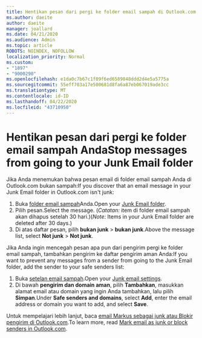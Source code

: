```yaml
---
title: Hentikan pesan dari pergi ke folder email sampah di Outlook.com
ms.author: daeite
author: daeite
manager: joallard
ms.date: 04/21/2020
ms.audience: Admin
ms.topic: article
ROBOTS: NOINDEX, NOFOLLOW
localization_priority: Normal
ms.custom:
- "1897"
- "9000290"
ms.openlocfilehash: e1da0c7b67c1f09f6ed6589848ddd2d4e5a5775a
ms.sourcegitcommit: 55eff703a17e500681d8fa6a87eb067019ade3cc
ms.translationtype: MT
ms.contentlocale: id-ID
ms.lasthandoff: 04/22/2020
ms.locfileid: "43710950"
---
```

# <a name="stop-messages-from-going-to-your-junk-email-folder"></a><span data-ttu-id="96f02-102">Hentikan pesan dari pergi ke folder email sampah Anda</span><span class="sxs-lookup"><span data-stu-id="96f02-102">Stop messages from going to your Junk Email folder</span></span>

<span data-ttu-id="96f02-103">Jika Anda menemukan bahwa pesan email di folder email sampah Anda di Outlook.com bukan sampah:</span><span class="sxs-lookup"><span data-stu-id="96f02-103">If you discover that an email message in your Junk Email folder in Outlook.com isn't junk:</span></span>

1. <span data-ttu-id="96f02-104">Buka [folder email sampah](https://outlook.live.com/mail/junkemail)Anda.</span><span class="sxs-lookup"><span data-stu-id="96f02-104">Open your [Junk Email folder](https://outlook.live.com/mail/junkemail).</span></span>
1. <span data-ttu-id="96f02-105">Pilih pesan.</span><span class="sxs-lookup"><span data-stu-id="96f02-105">Select the message.</span></span> <span data-ttu-id="96f02-106">(*Catatan:* item di folder email sampah akan dihapus setelah 30 hari.)</span><span class="sxs-lookup"><span data-stu-id="96f02-106">(*Note:* Items in your Junk Email folder are deleted after 30 days.)</span></span>
1. <span data-ttu-id="96f02-107">Di atas daftar pesan, pilih **bukan junk** > **bukan junk**.</span><span class="sxs-lookup"><span data-stu-id="96f02-107">Above the message list, select **Not junk** > **Not junk**.</span></span>

<span data-ttu-id="96f02-108">Jika Anda ingin mencegah pesan apa pun dari pengirim pergi ke folder email sampah, tambahkan pengirim ke daftar pengirim aman Anda:</span><span class="sxs-lookup"><span data-stu-id="96f02-108">If you want to prevent any messages from a sender from going to the Junk Email folder, add the sender to your safe senders list:</span></span>

1. <span data-ttu-id="96f02-109">Buka [setelan email sampah](https://go.microsoft.com/fwlink/?linkid=2035804).</span><span class="sxs-lookup"><span data-stu-id="96f02-109">Open your [Junk email settings](https://go.microsoft.com/fwlink/?linkid=2035804).</span></span>
1. <span data-ttu-id="96f02-110">Di bawah **pengirim dan domain aman**, pilih **Tambahkan**, masukkan alamat email atau domain yang ingin Anda tambahkan, lalu pilih **Simpan**.</span><span class="sxs-lookup"><span data-stu-id="96f02-110">Under **Safe senders and domains**, select **Add**, enter the email address or domain you want to add, and select **Save**.</span></span>

<span data-ttu-id="96f02-111">Untuk mempelajari lebih lanjut, baca [email Markus sebagai junk atau Blokir pengirim di Outlook.com](https://support.office.com/article/a3ece97b-82f8-4a5e-9ac3-e92fa6427ae4?wt.mc_id=Office_Outlook_com_Alchemy).</span><span class="sxs-lookup"><span data-stu-id="96f02-111">To learn more, read [Mark email as junk or block senders in Outlook.com](https://support.office.com/article/a3ece97b-82f8-4a5e-9ac3-e92fa6427ae4?wt.mc_id=Office_Outlook_com_Alchemy).</span></span>
